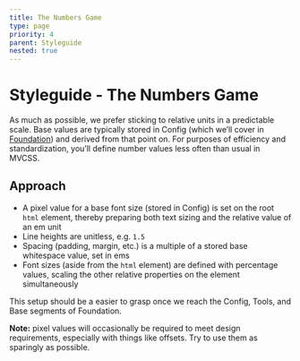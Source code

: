 ```yaml
---
title: The Numbers Game
type: page
priority: 4
parent: Styleguide
nested: true
---
```


Styleguide - The Numbers Game
=============================

As much as possible, we prefer sticking to relative units in a predictable scale. Base values are typically stored in Config (which we’ll cover in [Foundation][foundation]) and derived from that point on. For purposes of efficiency and standardization, you’ll define number values less often than usual in MVCSS.

Approach
--------

- A pixel value for a base font size (stored in Config) is set on the root `html` element, thereby preparing both text sizing and the relative value of an em unit
- Line heights are unitless, e.g. `1.5`
- Spacing (padding, margin, etc.) is a multiple of a stored base whitespace value, set in ems
- Font sizes (aside from the `html` element) are defined with percentage values, scaling the other relative properties on the element simultaneously

This setup should be a easier to grasp once we reach the Config, Tools, and Base segments of Foundation.

**Note:** pixel values will occasionally be required to meet design requirements, especially with things like offsets. Try to use them as sparingly as possible.

<!-- Nicktique: might help to weave magic numbers in here: http://csswizardry.com/2012/11/code-smells-in-css/ -->


[foundation]: /foundation

